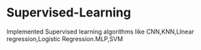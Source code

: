 # Supervised-Learning
Implemented Supervised learning algorithms like CNN,KNN,LInear regression,Logistic Regression.MLP,SVM

